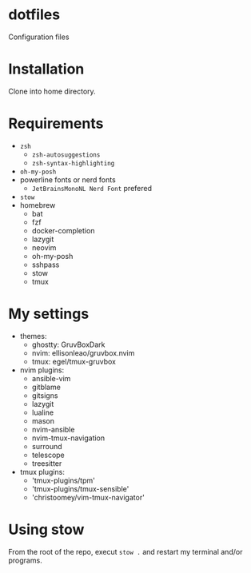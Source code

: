 # dotfiles

Configuration files 

# Installation

Clone into home directory.

# Requirements

- `zsh`
  - `zsh-autosuggestions`
  - `zsh-syntax-highlighting`
- `oh-my-posh`
- powerline fonts or nerd fonts
  - `JetBrainsMonoNL Nerd Font` prefered
- `stow`
- homebrew
  - bat
  - fzf
  - docker-completion
  - lazygit
  - neovim
  - oh-my-posh
  - sshpass
  - stow
  - tmux

# My settings
- themes:
  - ghostty: GruvBoxDark
  - nvim: ellisonleao/gruvbox.nvim
  - tmux: egel/tmux-gruvbox
- nvim plugins:
  - ansible-vim
  - gitblame
  - gitsigns
  - lazygit
  - lualine
  - mason
  - nvim-ansible
  - nvim-tmux-navigation
  - surround
  - telescope
  - treesitter
- tmux plugins:
  - 'tmux-plugins/tpm'               
  - 'tmux-plugins/tmux-sensible'
  - 'christoomey/vim-tmux-navigator'

# Using stow  

From the root of the repo, execut `stow .` and restart my terminal and/or programs.

